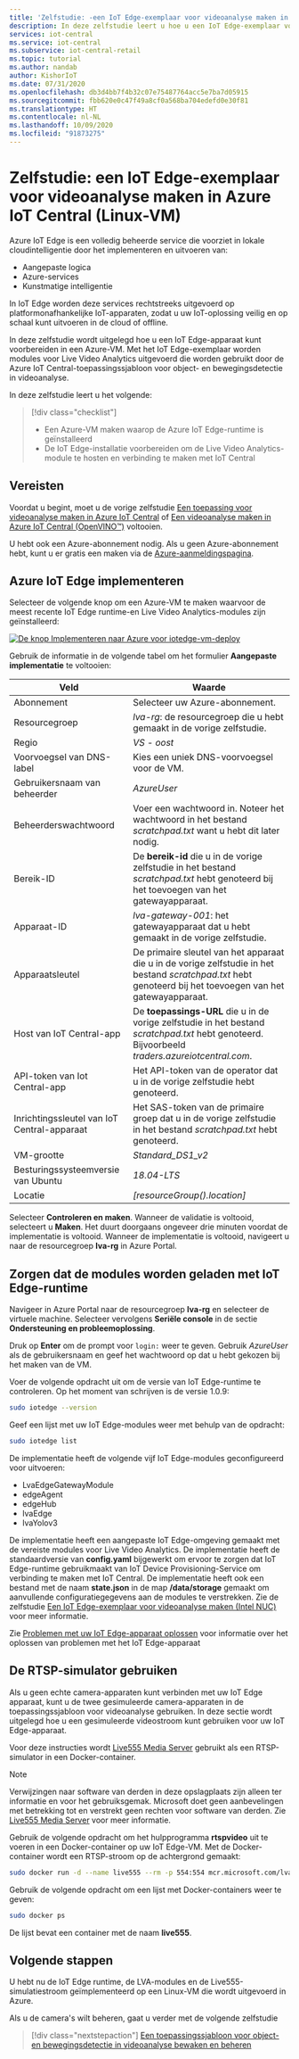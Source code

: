 ```yaml
---
title: 'Zelfstudie: -een IoT Edge-exemplaar voor videoanalyse maken in Azure IoT Central (Linux-VM)'
description: In deze zelfstudie leert u hoe u een IoT Edge-exemplaar voor videoanalyse kunt maken op een virtuele Linux-machine dat kan worden gebruikt met de toepassingssjabloon voor object- en bewegingsdetectie in videoanalyse.
services: iot-central
ms.service: iot-central
ms.subservice: iot-central-retail
ms.topic: tutorial
ms.author: nandab
author: KishorIoT
ms.date: 07/31/2020
ms.openlocfilehash: db3d4bb7f4b32c07e75487764acc5e7ba7d05915
ms.sourcegitcommit: fbb620e0c47f49a8cf0a568ba704edefd0e30f81
ms.translationtype: HT
ms.contentlocale: nl-NL
ms.lasthandoff: 10/09/2020
ms.locfileid: "91873275"
---
```

# <a name="tutorial-create-an-iot-edge-instance-for-video-analytics-linux-vm"></a>Zelfstudie: een IoT Edge-exemplaar voor videoanalyse maken in Azure IoT Central (Linux-VM)

Azure IoT Edge is een volledig beheerde service die voorziet in lokale cloudintelligentie door het implementeren en uitvoeren van:

* Aangepaste logica
* Azure-services
* Kunstmatige intelligentie

In IoT Edge worden deze services rechtstreeks uitgevoerd op platformonafhankelijke IoT-apparaten, zodat u uw IoT-oplossing veilig en op schaal kunt uitvoeren in de cloud of offline.

In deze zelfstudie wordt uitgelegd hoe u een IoT Edge-apparaat kunt voorbereiden in een Azure-VM. Met het IoT Edge-exemplaar worden modules voor Live Video Analytics uitgevoerd die worden gebruikt door de Azure IoT Central-toepassingssjabloon voor object- en bewegingsdetectie in videoanalyse.

In deze zelfstudie leert u het volgende:
> [!div class="checklist"]
> * Een Azure-VM maken waarop de Azure IoT Edge-runtime is geïnstalleerd
> * De IoT Edge-installatie voorbereiden om de Live Video Analytics-module te hosten en verbinding te maken met IoT Central

## <a name="prerequisites"></a>Vereisten

Voordat u begint, moet u de vorige zelfstudie [Een toepassing voor videoanalyse maken in Azure IoT Central](./tutorial-video-analytics-create-app-yolo-v3.md) of [Een videoanalyse maken in Azure IoT Central (OpenVINO&trade;)](tutorial-video-analytics-create-app-openvino.md) voltooien.

U hebt ook een Azure-abonnement nodig. Als u geen Azure-abonnement hebt, kunt u er gratis een maken via de [Azure-aanmeldingspagina](https://aka.ms/createazuresubscription).

## <a name="deploy-azure-iot-edge"></a>Azure IoT Edge implementeren

Selecteer de volgende knop om een Azure-VM te maken waarvoor de meest recente IoT Edge runtime-en Live Video Analytics-modules zijn geïnstalleerd:

[![De knop Implementeren naar Azure voor iotedge-vm-deploy](https://aka.ms/deploytoazurebutton)](https://portal.azure.com/#create/Microsoft.Template/uri/https%3A%2F%2Fraw.githubusercontent.com%2FAzure%2Flive-video-analytics%2Fmaster%2Fref-apps%2Flva-edge-iot-central-gateway%2Fvm_deploy%2FedgeModuleVMDeploy.json)

Gebruik de informatie in de volgende tabel om het formulier **Aangepaste implementatie** te voltooien:

| Veld | Waarde |
| ----- | ----- |
| Abonnement | Selecteer uw Azure-abonnement. |
| Resourcegroep | *lva-rg*: de resourcegroep die u hebt gemaakt in de vorige zelfstudie. |
| Regio       | *VS - oost* |
| Voorvoegsel van DNS-label | Kies een uniek DNS-voorvoegsel voor de VM. |
| Gebruikersnaam van beheerder | *AzureUser* |
| Beheerderswachtwoord | Voer een wachtwoord in. Noteer het wachtwoord in het bestand *scratchpad.txt* want u hebt dit later nodig. |
| Bereik-ID | De **bereik-id** die u in de vorige zelfstudie in het bestand *scratchpad.txt* hebt genoteerd bij het toevoegen van het gatewayapparaat. |
| Apparaat-ID | *lva-gateway-001*: het gatewayapparaat dat u hebt gemaakt in de vorige zelfstudie. |
| Apparaatsleutel | De primaire sleutel van het apparaat die u in de vorige zelfstudie in het bestand *scratchpad.txt* hebt genoteerd bij het toevoegen van het gatewayapparaat. |
| Host van IoT Central-app | De **toepassings-URL** die u in de vorige zelfstudie in het bestand *scratchpad.txt* hebt genoteerd. Bijvoorbeeld *traders.azureiotcentral.com*. |
| API-token van Iot Central-app | Het API-token van de operator dat u in de vorige zelfstudie hebt genoteerd. |
| Inrichtingssleutel van IoT Central-apparaat | Het SAS-token van de primaire groep dat u in de vorige zelfstudie in het bestand *scratchpad.txt* hebt genoteerd. |
| VM-grootte | *Standard_DS1_v2* |
| Besturingssysteemversie van Ubuntu | *18.04-LTS* |
| Locatie | *[resourceGroup().location]* |

Selecteer **Controleren en maken**. Wanneer de validatie is voltooid, selecteert u **Maken**. Het duurt doorgaans ongeveer drie minuten voordat de implementatie is voltooid. Wanneer de implementatie is voltooid, navigeert u naar de resourcegroep **lva-rg** in Azure Portal.

## <a name="ensure-the-iot-edge-runtime-loads-the-modules"></a>Zorgen dat de modules worden geladen met IoT Edge-runtime

Navigeer in Azure Portal naar de resourcegroep **lva-rg** en selecteer de virtuele machine. Selecteer vervolgens **Seriële console** in de sectie **Ondersteuning en probleemoplossing**.

Druk op **Enter** om de prompt voor `login:` weer te geven. Gebruik *AzureUser* als de gebruikersnaam en geef het wachtwoord op dat u hebt gekozen bij het maken van de VM.

Voer de volgende opdracht uit om de versie van IoT Edge-runtime te controleren. Op het moment van schrijven is de versie 1.0.9:

```bash
sudo iotedge --version
```

Geef een lijst met uw IoT Edge-modules weer met behulp van de opdracht:

```bash
sudo iotedge list
```

De implementatie heeft de volgende vijf IoT Edge-modules geconfigureerd voor uitvoeren:

* LvaEdgeGatewayModule
* edgeAgent
* edgeHub
* lvaEdge
* lvaYolov3

De implementatie heeft een aangepaste IoT Edge-omgeving gemaakt met de vereiste modules voor Live Video Analytics. De implementatie heeft de standaardversie van **config.yaml** bijgewerkt om ervoor te zorgen dat IoT Edge-runtime gebruikmaakt van IoT Device Provisioning-Service om verbinding te maken met IoT Central. De implementatie heeft ook een bestand met de naam **state.json** in de map **/data/storage** gemaakt om aanvullende configuratiegegevens aan de modules te verstrekken. Zie de zelfstudie [Een IoT Edge-exemplaar voor videoanalyse maken (Intel NUC)](./tutorial-video-analytics-iot-edge-nuc.md) voor meer informatie.

Zie [Problemen met uw IoT Edge-apparaat oplossen](https://docs.microsoft.com/azure/iot-edge/troubleshoot) voor informatie over het oplossen van problemen met het IoT Edge-apparaat

## <a name="use-the-rtsp-simulator"></a>De RTSP-simulator gebruiken

Als u geen echte camera-apparaten kunt verbinden met uw IoT Edge apparaat, kunt u de twee gesimuleerde camera-apparaten in de toepassingssjabloon voor videoanalyse gebruiken. In deze sectie wordt uitgelegd hoe u een gesimuleerde videostroom kunt gebruiken voor uw IoT Edge-apparaat.

Voor deze instructies wordt [Live555 Media Server](http://www.live555.com/mediaServer/) gebruikt als een RTSP-simulator in een Docker-container.

> [!NOTE]
> Verwijzingen naar software van derden in deze opslagplaats zijn alleen ter informatie en voor het gebruiksgemak. Microsoft doet geen aanbevelingen met betrekking tot en verstrekt geen rechten voor software van derden. Zie [Live555 Media Server](http://www.live555.com/mediaServer/) voor meer informatie.

Gebruik de volgende opdracht om het hulpprogramma **rtspvideo** uit te voeren in een Docker-container op uw IoT Edge-VM. Met de Docker-container wordt een RTSP-stroom op de achtergrond gemaakt:

```bash
sudo docker run -d --name live555 --rm -p 554:554 mcr.microsoft.com/lva-utilities/rtspsim-live555:1.2
```

Gebruik de volgende opdracht om een lijst met Docker-containers weer te geven:

```bash
sudo docker ps
```

De lijst bevat een container met de naam **live555**.

## <a name="next-steps"></a>Volgende stappen

U hebt nu de IoT Edge runtime, de LVA-modules en de Live555-simulatiestroom geïmplementeerd op een Linux-VM die wordt uitgevoerd in Azure.

Als u de camera's wilt beheren, gaat u verder met de volgende zelfstudie

> [!div class="nextstepaction"]
> [Een toepassingssjabloon voor object- en bewegingsdetectie in videoanalyse bewaken en beheren](./tutorial-video-analytics-manage.md)
